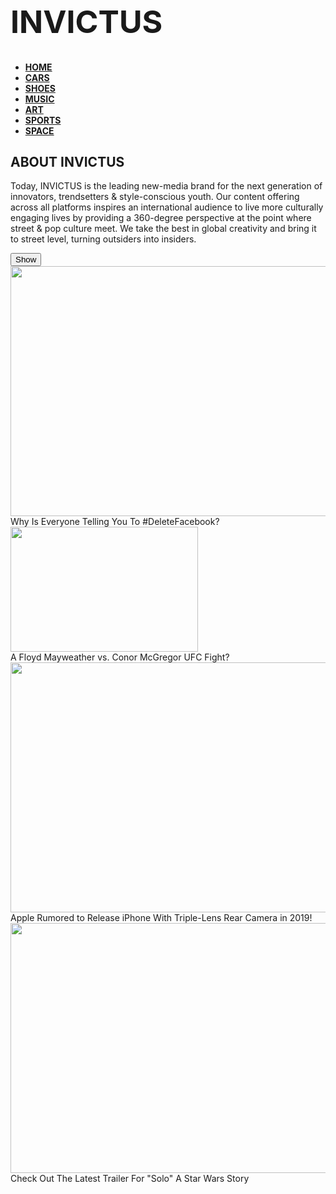 <!DOCTYPE html>
<html>
<head>
  <title>Final Project</title>
  <meta charset="utf-8">
  <meta name="viewport" content="width=device-width, initial-scale=1">
  <link rel="stylesheet" type="text/css" href="finalproject.css">
  <link rel="stylesheet" href="bootstrap.min.css">
  <script src="https://ajax.googleapis.com/ajax/libs/jquery/3.3.1/jquery.min.js"></script>
  <script src="FJ.js"></script>
</head>
<body>
  <div class="hero-image">
    <div class="hero-text">
      <h1 style="font-size:50px">INVICTUS</h1>
    </div>
  </div>
  <ul><strong>
    <li><a class="active" href="finalproject.html">HOME</a></li>
    <li><a href="cars.html">CARS</a></li>
    <li><a href="shoes.html">SHOES</a></li>
    <li><a href="music.html">MUSIC</a></li>
    <li><a href="art.html">ART</a></li>
    <li><a href="sports.html">SPORTS</a></li>
    <li><a href="space.html">SPACE</a></li>
  </strong></ul> 
  <h2>ABOUT INVICTUS</h2>
  <p>Today, INVICTUS is the leading new-media brand for the next generation of innovators, trendsetters & style-conscious youth. Our content offering across all platforms inspires an international audience to live more culturally engaging lives by providing a 360-degree perspective at the point where street & pop culture meet. We take the best in global creativity and bring it to street level, turning outsiders into insiders.</p>
  <button id="bone">Show</button>
  <br>
  <div class="responsive">
    <div class="gallery">
     <a href="https://www.highsnobiety.com/p/delete-facebook-should-you-guide/"><img src="https://cnet2.cbsistatic.com/img/5i-k88uZ9SrLE3jBZGYTyCXu3ew=/2018/03/19/1a545c3a-1d64-4ea5-b10b-d627725618bf/facebook-logo.jpg" width="600" height="400"></a>
   </a>
   <div class="desc">Why Is Everyone Telling You To #DeleteFacebook?</div>
 </div>
</div>
<div class="responsive">
  <div class="gallery">
    <a href="https://www.highsnobiety.com/p/floyd-mayweather-conor-mcgregor-ufc-fight/"> <img src="https://cdn.vox-cdn.com/thumbor/g3IpBi5NwIEeixx2L2H3Nf_5QKc=/0x0:2951x3643/1200x800/filters:focal(1219x890:1691x1362)/cdn.vox-cdn.com/uploads/chorus_image/image/56372053/839140694.0.jpg" width="300" height="200"></a>
  </a>
  <div class="desc">A Floyd Mayweather vs. Conor McGregor UFC Fight?</div>
</div>
</div>
<div class="responsive">
  <div class="gallery">
    <a href="https://hypebeast.com/2018/4/apple-iphone-triple-lens-rear-camera-2019"><img src="http://www.iclarified.com/images/news/65315/315692/315692-640.jpg" width="600" height="400"></a>
  </a>
  <div class="desc">Apple Rumored to Release iPhone With Triple-Lens Rear Camera in 2019!</div>
</div>
</div>
<div class="responsive">
  <div class="gallery">
    <a href="https://hypebeast.com/2018/4/solo-a-star-wars-story-latest-trailer-video"><img src="http://assets1.ignimgs.com/2018/05/08/solo-a-star-wars-story-1280a-1525738460730_1280w.jpg" width="600" height="400"></a>
  </a>
  <div class="desc">Check Out The Latest Trailer For "Solo" A Star Wars Story</div>
</div>
</div>

<script>
  var name = prompt("What is your Name?");
  function greeting(hello){
    var cool = ("Hello " + name + " Welcome to INVICTUS, Enjoy the site!");
    return cool;
  }
alert(greeting(greeting));
</script>
</body>
</html>
